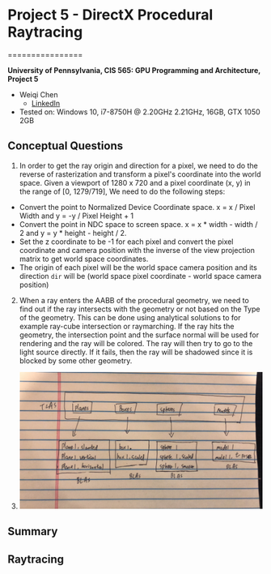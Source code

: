 # Project 5 - DirectX Procedural Raytracing
================

**University of Pennsylvania, CIS 565: GPU Programming and Architecture, Project 5**

* Weiqi Chen
  * [LinkedIn](https://www.linkedin.com/in/weiqi-ricky-chen-2b04b2ab/)
* Tested on: Windows 10, i7-8750H @ 2.20GHz 2.21GHz, 16GB, GTX 1050 2GB

## Conceptual Questions

1. In order to get the ray origin and direction for a pixel, we need to do the reverse of rasterization and transform a pixel's coordinate into the world space. Given a viewport of 1280 x 720 and a pixel coordinate (x, y) in the range of [0, 1279/719], We need to do the following steps:

* Convert the point to Normalized Device Coordinate space. x = x / Pixel Width and y = -y / Pixel Height + 1
* Convert the point in NDC space to screen space. x = x * width - width / 2 and y = y * height - height / 2.
* Set the z coordinate to be -1 for each pixel and convert the pixel coordinate and camera position with the inverse of the view projection matrix to get world space coordinates.
* The origin of each pixel will be the world space camera position and its direction `dir` will be (world space pixel coordinate - world space camera position)


2. When a ray enters the AABB of the procedural geometry, we need to find out if the ray intersects with the geometry or not based on the Type of the geometry. This can be done using analytical solutions to for example ray-cube intersection or raymarching. If the ray hits the geometry, the intersection point and the surface normal will be used for rendering and the ray will be colored. The ray will then try to go to the light source directly. If it fails, then the ray will be shadowed since it is blocked by some other geometry.


3. ![](images/1.jpg)


## Summary

## Raytracing
